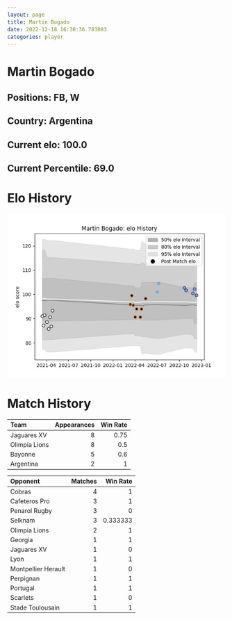 ```yaml
---  
layout: page  
title: Martin Bogado  
date: 2022-12-18 16:30:36.783083  
categories: player  
---
```

# Martin Bogado

## Positions: FB, W

## Country: Argentina

## Current elo: 100.0

## Current Percentile: 69.0

# Elo History


![elo history](history_MartinBogado.png)
# Match History


| Team          |   Appearances |   Win Rate |
|:--------------|--------------:|-----------:|
| Jaguares XV   |             8 |       0.75 |
| Olimpia Lions |             8 |       0.5  |
| Bayonne       |             5 |       0.6  |
| Argentina     |             2 |       1    |

| Opponent            |   Matches |   Win Rate |
|:--------------------|----------:|-----------:|
| Cobras              |         4 |   1        |
| Cafeteros Pro       |         3 |   1        |
| Penarol Rugby       |         3 |   0        |
| Selknam             |         3 |   0.333333 |
| Olimpia Lions       |         2 |   1        |
| Georgia             |         1 |   1        |
| Jaguares XV         |         1 |   0        |
| Lyon                |         1 |   1        |
| Montpellier Herault |         1 |   0        |
| Perpignan           |         1 |   1        |
| Portugal            |         1 |   1        |
| Scarlets            |         1 |   0        |
| Stade Toulousain    |         1 |   1        |